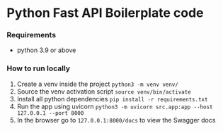 # Python Fast API Boilerplate code

### Requirements
* python 3.9 or above

### How to run locally
1. Create a venv inside the project `python3 -m venv venv/`
1. Source the venv activation script `source venv/bin/activate`
1. Install all python dependencies `pip install -r requirements.txt`
1. Run the app using uvicorn `python3 -m uvicorn src.app:app --host 127.0.0.1 --port 8000`
1. In the browser go to `127.0.0.1:8000/docs` to view the Swagger docs
 
